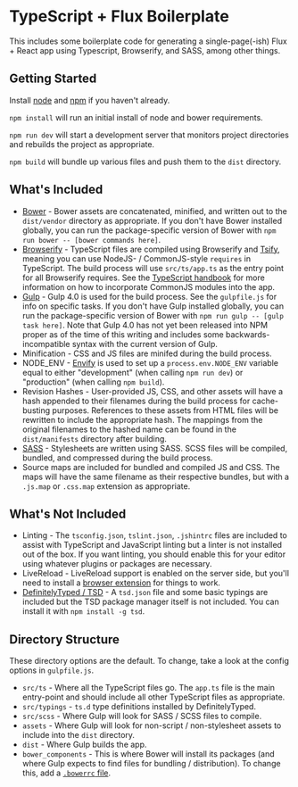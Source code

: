 TypeScript + Flux Boilerplate
=============================
This includes some boilerplate code for generating a single-page(-ish) 
Flux + React app using Typescript, Browserify, and SASS, among other things.

Getting Started
---------------
Install [node](https://nodejs.org/download/) and 
[npm](http://blog.npmjs.org/post/85484771375/how-to-install-npm) 
if you haven't already.

`npm install` will run an initial install of node and bower requirements.

`npm run dev` will start a development server that monitors project directories
and rebuilds the project as appropriate.

`npm build` will bundle up various files and push them to the `dist` directory.

What's Included
---------------
* [Bower](http://bower.io) - Bower assets are concatenated, minified, and 
  written out to the `dist/vendor` directory as appropriate. If you don't have 
  Bower installed globally, you can run the package-specific version of Bower 
  with `npm run bower -- [bower commands here]`.
* [Browserify](http://browserify.org/) - TypeScript files are compiled using 
  Browserify and [Tsify](https://www.npmjs.com/package/tsify), meaning you 
  can use NodeJS- / CommonJS-style `requires` in TypeScript. The build process
  will use `src/ts/app.ts` as the entry point for all Browserify requires. 
  See the 
  [TypeScript handbook](http://www.typescriptlang.org/Handbook#modules-going-external)
  for more information on how to incorporate CommonJS modules into the app.
* [Gulp](http://gulpjs.com/) - Gulp 4.0 is used for the build process. See the
  `gulpfile.js` for info on specific tasks. If you don't have Gulp installed
  globally, you can run the package-specific version of Bower 
  with `npm run gulp -- [gulp task here]`. Note that Gulp 4.0 has not yet
  been released into NPM proper as of the time of this writing and includes
  some backwards-incompatible syntax with the current version of Gulp.
* Minification - CSS and JS files are minifed during the build process.
* NODE_ENV - [Envify](https://www.npmjs.com/package/envify) is used to set up 
  a `process.env.NODE_ENV` variable equal to either "development" (when calling 
  `npm run dev`) or "production" (when calling `npm build`).
* Revision Hashes - User-provided JS, CSS, and other assets will have a hash
  appended to their filenames during the build process for cache-busting 
  purposes. References to these assets from HTML files will be rewritten to
  include the appropriate hash. The mappings from the original filenames
  to the hashed name can be found in the `dist/manifests` directory after
  building.
* [SASS](http://sass-lang.com/) - Stylesheets are written using SASS. SCSS
  files will be compiled, bundled, and compressed during the build process.
* Source maps are included for bundled and compiled JS and CSS. The maps will
  have the same filename as their respective bundles, but with a `.js.map` or
  `.css.map` extension as appropriate.

What's Not Included
-------------------
* Linting - The `tsconfig.json`, `tslint.json`, `.jshintrc` files are included 
  to assist with TypeScript and JavaScript linting but a linter is not installed
  out of the box. If you want linting, you should enable this for your editor
  using whatever plugins or packages are necessary.
* LiveReload - LiveReload support is enabled on the server side, but you'll
  need to install a [browser extension](http://livereload.com/extensions/)
  for things to work.
* [DefinitelyTyped / TSD](http://definitelytyped.org/tsd/) - A `tsd.json` file 
  and some basic typings are included but the TSD package manager itself is not 
  included. You can install it with `npm install -g tsd`.

Directory Structure
-------------------
These directory options are the default. To change, take a look at the config
options in `gulpfile.js`.
* `src/ts` - Where all the TypeScript files go. The `app.ts` file is the main
  entry-point and should include all other TypeScript files as appropriate.
* `src/typings` - `ts.d` type definitions installed by DefinitelyTyped.
* `src/scss` - Where Gulp will look for SASS / SCSS files to compile.
* `assets` - Where Gulp will look for non-script / non-stylesheet assets
  to include into the `dist` directory.
* `dist` - Where Gulp builds the app.
* `bower_components` - This is where Bower will install its packages (and
  where Gulp expects to find files for bundling / distribution). To change
  this, add a [`.bowerrc` file](http://bower.io/docs/config/).